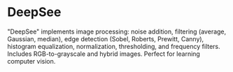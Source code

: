 # DeepSee
"DeepSee" implements image processing: noise addition, filtering (average, Gaussian, median), edge detection (Sobel, Roberts, Prewitt, Canny), histogram equalization, normalization, thresholding, and frequency filters. Includes RGB-to-grayscale and hybrid images. Perfect for learning computer vision.
